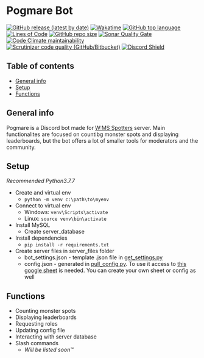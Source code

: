 # Pogmare Bot

[![GitHub release (latest by date)](https://img.shields.io/github/v/release/BonHowi/discordPogmareBot)](https://github.com/BonHowi/discordPogmareBot)
[![Wakatime](https://wakatime.com/badge/github/BonHowi/discordPogmareBot.svg)](https://wakatime.com/projects/discordPogmareBot)
[![GitHub top language](https://img.shields.io/github/languages/top/BonHowi/discordPogmareBot)](https://github.com/BonHowi/discordPogmareBot)
[![Lines of Code](https://tokei.rs/b1/github/BonHowi/discordPogmareBot?category=code)](https://sonarcloud.io/dashboard?id=BonHowi_discordPogmareBot)
[![GitHub repo size](https://img.shields.io/github/repo-size/BonHowi/discordPogmareBot)](https://github.com/BonHowi/discordPogmareBot)
[![Sonar Quality Gate](https://img.shields.io/sonar/quality_gate/BonHowi_discordPogmareBot?server=https%3A%2F%2Fsonarcloud.io)](https://sonarcloud.io/dashboard?id=BonHowi_discordPogmareBot)
[![Code Climate maintainability](https://img.shields.io/codeclimate/maintainability/BonHowi/discordPogmareBot)](https://codeclimate.com/github/BonHowi/discordPogmareBot/maintainability)
[![Scrutinizer code quality (GitHub/Bitbucket)](https://img.shields.io/scrutinizer/quality/g/BonHowi/discordPogmareBot)](https://scrutinizer-ci.com/g/BonHowi/discordPogmareBot/reports/)
[![Discord Shield](https://discordapp.com/api/guilds/871434324023599155/widget.png?style=shield)](https://discord.gg/Kt35Jtc5nT)




## Table of contents
* [General info](#general-info)
* [Setup](#setup)
* [Functions](#functions)


## General info

Pogmare is a Discord bot made for [W:MS Spotters](https://discord.gg/Kt35Jtc5nT) server. Main functionalites are focused on countibg monster spots and displaying leaderboards, but the bot offers a lot of smaller tools for moderators and the community.


## Setup

_Recommended Python3.7.7_

* Create and virtual env
    * `python -m venv c:\path\to\myenv`
* Connect to virtual env
    * Windows: `venv\Scripts\activate`
    * Linux: `source venv\bin\activate`
* Install MySQL
    * Create server_database 
* Install dependencies
    * `pip install -r requirements.txt`
* Create server files in server_files folder
    * bot_settings.json - template .json file in [get_settings.py](https://github.com/BonHowi/discordPogmareBot/blob/main/modules/get_settings.py)
    * config.json - generated in [pull_config.py](https://github.com/BonHowi/discordPogmareBot/blob/main/modules/pull_config/pull_config.py). To use it access to [this google sheet](https://docs.google.com/spreadsheets/d/1tm5l3He3O-KxCYpTtYURtRjz17uhsNFgco_Z4EUbOgM/edit?usp=sharing) is needed. You can create your own sheet or config as well


## Functions

* Counting monster spots
* Displaying leaderboards
* Requesting roles
* Updating config file
* Interacting with server database
* Slash commands
    * _Will be listed soon™_


